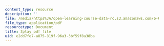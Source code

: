 ```yaml
---
content_type: resource
description: ''
file: /media/https%3A/open-learning-course-data-rc.s3.amazonaws.com/6-001-structure-and-interpretation-of-computer-programs-spring-2005/e2dd7fe7a875819f96a33bf59f8a38ba_yedzRWhi-9E.pdf
file_type: application/pdf
resourcetype: Document
title: 3play pdf file
uid: e2dd7fe7-a875-819f-96a3-3bf59f8a38ba
---
```

